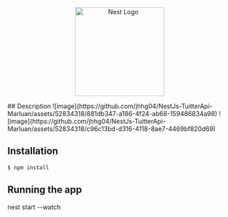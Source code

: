 <p align="center">
  <a href="http://nestjs.com/" target="blank"><img src="https://nestjs.com/img/logo-small.svg" width="200" alt="Nest Logo" /></a>
</p>
## Description
![image](https://github.com/jhhg04/NestJs-TuitterApi-Marluan/assets/52834318/881db347-a186-4f24-ab68-159486834a98)
![image](https://github.com/jhhg04/NestJs-TuitterApi-Marluan/assets/52834318/c96c13bd-d316-4118-8ae7-4469bf820d69)

## Installation

```bash
$ npm install
```

## Running the app
nest start --watch
```

